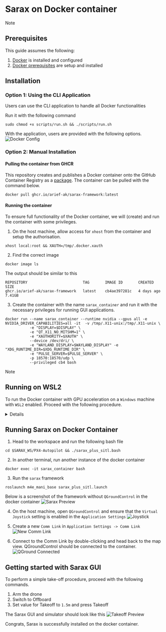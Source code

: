 # Sarax on Docker container
>[!NOTE]
>## Prerequisites
>This guide assumes the following:
>
>1. [Docker](https://docs.docker.com/engine/install/) is installed and configured
>2. [Docker prerequisites](Docker%20prerequisites.md) are setup and installed

## Installation

### Option 1: Using the CLI Application
Users can use the CLI application to handle all Docker functionalities

Run it with the following command
```shell
sudo chmod +x scripts/run.sh && ./scripts/run.sh
```

With the application, users are provided with the following options.
![Docker Config](images/Sarax%20Docker%20Config.png)

### Option 2: Manual Installation

#### Pulling the container from GHCR
This repository creates and publishes a Docker container onto the GitHub Container Registry as a [package](https://github.com/Arief-AK/sarax/pkgs/container/sarax-framework). The container can be pulled with the command below.
```shell
docker pull ghcr.io/arief-ak/sarax-framework:latest
```

#### Running the container
To ensure full functionality of the Docker container, we will (create) and run the container with some privileges.

1. On the host machine, allow access for `xhost` from the container and setup the authorisation.
```shell
xhost local:root && XAUTH=/tmp/.docker.xauth
```

2. Find the correct image
```shell
docker image ls
```

The output should be similar to this
```shell
REPOSITORY                         TAG       IMAGE ID       CREATED       SIZE
ghcr.io/arief-ak/sarax-framework   latest    cb4ae397281c   4 days ago    7.41GB
```

3. Create the container with the name `sarax_container` and run it with the necessary privileges for running GUI applications.
```shell
docker run --name sarax_container --runtime nvidia --gpus all -e NVIDIA_DRIVER_CAPABILITIES=all -it  -v /tmp/.X11-unix:/tmp/.X11-unix \
           -e "DISPLAY=$DISPLAY" \
           -e "QT_X11_NO_MITSHM=1" \
           -e "XAUTHORITY=$XAUTH" \
           --device /dev/dri/ \
           -e "WAYLAND_DISPLAY=$WAYLAND_DISPLAY" -e "XDG_RUNTIME_DIR=$XDG_RUNTIME_DIR" \
           -e "PULSE_SERVER=$PULSE_SERVER" \
           -p 18570:18570/udp \
           --privileged cb4 bash
```

>[!NOTE]
>
>## Running on WSL2
>To run the Docker container with GPU acceleration on a `Windows` machine with `WSL2` enabled. Proceed with the following procedure.
><details>
>
>### Docker Desktop
>1. Find the correct image
>```
>docker image ls
>```
>
>The output should be similar to this
>```shell
>REPOSITORY                         TAG       IMAGE ID       CREATED       SIZE
>ghcr.io/arief-ak/sarax-framework   latest    cb4ae397281c   4 days ago    7.41GB
>```
>
>2. Run the container from image `cb4` and name it `sarax_container`
>```shell
>sudo docker run --name sarax_container -it -v /tmp/.X11-unix:/tmp/.X11-unix -v /mnt/wslg:/mnt/wslg -v /usr/lib/wsl:/usr/lib/wsl --device=/dev/dxg -e DISPLAY=$DISPLAY --device /dev/dri/card0 --device /dev/dri/renderD128 -e WAYLAND_DISPLAY=$WAYLAND_DISPLAY -e XDG_RUNTIME_DIR=$XDG_RUNTIME_DIR -e PULSE_SERVER=$PULSE_SERVER --gpus all cb4 bash
>```
></details>

## Running Sarax on Docker Container

1. Head to the workspace and run the following bash file
```shell
cd $SARAX_WS/PX4-Autopilot && ./sarax_plus_sitl.bash
```

2. In another terminal, run another instance of the docker container
```shell
docker exec -it sarax_container bash
```

3. Run the `sarax` framework
```shell
roslaunch m4e_mani_base sarax_plus_sitl.launch
```

Below is a screenshot of the framework without `QGroundControl` in the docker container
![Sarax Preview](images/Sarax%20Preview.png)

4. On the host machine, open `QGroundControl` and ensure that the `Virtual Joystick` setting is enabled in the `Application Settings`
![Joystick](images/Virtual%20Joystick%20Setting.png)

5. Create a new `Comm Link` in `Application Settings -> Comm Link`
![New Comm Link](images/New%20Comm%20Link.png)

6. Connect to the Comm Link by double-clicking and head back to the map view. QGroundControl should be connected to the container.
![QGround Connected](images/QGroundControl%20Connected.png)

## Getting started with Sarax GUI
To perform a simple take-off procedure, proceed with the following commands.

1. Arm the drone
2. Switch to Offboard
3. Set value for Takeoff to `1.5m` and press Takeoff

The Sarax GUI and simulator should look like this
![Takeoff Preview](images/Takeoff%20preview.png)

Congrats, Sarax is successfully installed on the docker container.
